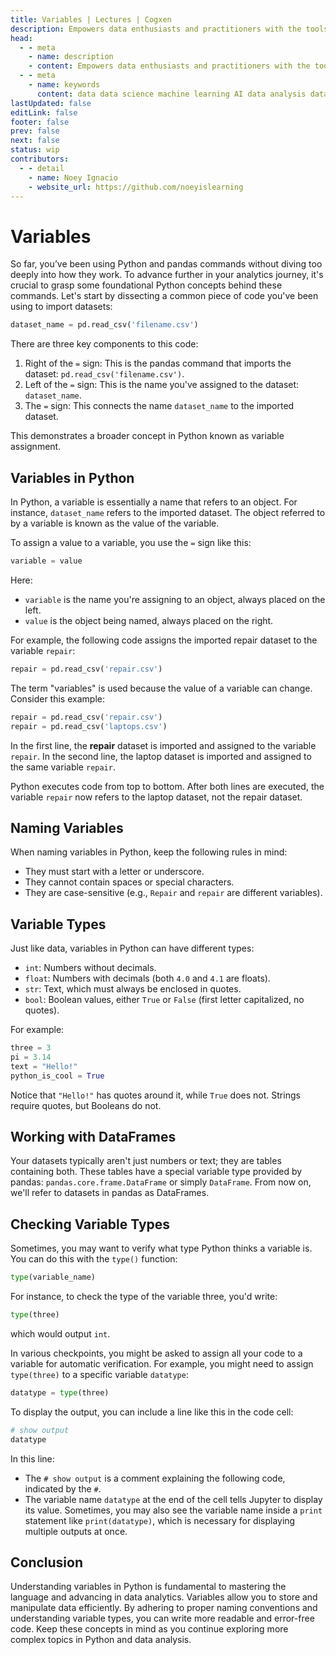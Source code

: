```yaml
---
title: Variables | Lectures | Cogxen
description: Empowers data enthusiasts and practitioners with the tools and knowledge to unlock the potential of data.
head:
  - - meta
    - name: description
    - content: Empowers data enthusiasts and practitioners with the tools and knowledge to unlock the potential of data.
  - - meta
    - name: keywords
      content: data data science machine learning AI data analysis data-driven data enthusiasts data practitioners
lastUpdated: false
editLink: false
footer: false
prev: false
next: false
status: wip
contributors:
  - - detail
    - name: Noey Ignacio
    - website_url: https://github.com/noeyislearning
---
```


# Variables

So far, you’ve been using Python and pandas commands without diving too deeply into how they work. To advance further in your analytics journey, it's crucial to grasp some foundational Python concepts behind these commands. Let's start by dissecting a common piece of code you've been using to import datasets:

```python
dataset_name = pd.read_csv('filename.csv')
```

There are three key components to this code:

1. Right of the `=` sign: This is the pandas command that imports the dataset: `pd.read_csv('filename.csv')`.
2. Left of the `=` sign: This is the name you've assigned to the dataset: `dataset_name`.
3. The `=` sign: This connects the name `dataset_name` to the imported dataset.

This demonstrates a broader concept in Python known as variable assignment.

## Variables in Python

In Python, a variable is essentially a name that refers to an object. For instance, `dataset_name` refers to the imported dataset. The object referred to by a variable is known as the value of the variable.

To assign a value to a variable, you use the `=` sign like this:

```python
variable = value
```

Here:

- `variable` is the name you're assigning to an object, always placed on the left.
- `value` is the object being named, always placed on the right.

For example, the following code assigns the imported repair dataset to the variable `repair`:

```python
repair = pd.read_csv('repair.csv')
```

The term "variables" is used because the value of a variable can change. Consider this example:

```python
repair = pd.read_csv('repair.csv')
repair = pd.read_csv('laptops.csv')
```

In the first line, the **repair** dataset is imported and assigned to the variable `repair`. In the second line, the laptop dataset is imported and assigned to the same variable `repair`.

Python executes code from top to bottom. After both lines are executed, the variable `repair` now refers to the laptop dataset, not the repair dataset.

## Naming Variables

When naming variables in Python, keep the following rules in mind:

- They must start with a letter or underscore.
- They cannot contain spaces or special characters.
- They are case-sensitive (e.g., `Repair` and `repair` are different variables).

## Variable Types

Just like data, variables in Python can have different types:

- `int`: Numbers without decimals.
- `float`: Numbers with decimals (both `4.0` and `4.1` are floats).
- `str`: Text, which must always be enclosed in quotes.
- `bool`: Boolean values, either `True` or `False` (first letter capitalized, no quotes).

For example:

```python
three = 3
pi = 3.14
text = "Hello!"
python_is_cool = True
```

Notice that `"Hello!"` has quotes around it, while `True` does not. Strings require quotes, but Booleans do not.

## Working with DataFrames

Your datasets typically aren't just numbers or text; they are tables containing both. These tables have a special variable type provided by pandas: `pandas.core.frame.DataFrame` or simply `DataFrame`. From now on, we'll refer to datasets in pandas as DataFrames.

## Checking Variable Types

Sometimes, you may want to verify what type Python thinks a variable is. You can do this with the `type()` function:

```python
type(variable_name)
```

For instance, to check the type of the variable three, you'd write:

```python
type(three)
```

which would output `int`.

In various checkpoints, you might be asked to assign all your code to a variable for automatic verification. For example, you might need to assign `type(three)` to a specific variable `datatype`:

```python
datatype = type(three)
```

To display the output, you can include a line like this in the code cell:

```python
# show output
datatype
```

In this line:

- The `# show output` is a comment explaining the following code, indicated by the `#`.
- The variable name `datatype` at the end of the cell tells Jupyter to display its value. Sometimes, you may also see the variable name inside a `print` statement like `print(datatype)`, which is necessary for displaying multiple outputs at once.

## Conclusion

Understanding variables in Python is fundamental to mastering the language and advancing in data analytics. Variables allow you to store and manipulate data efficiently. By adhering to proper naming conventions and understanding variable types, you can write more readable and error-free code. Keep these concepts in mind as you continue exploring more complex topics in Python and data analysis.
